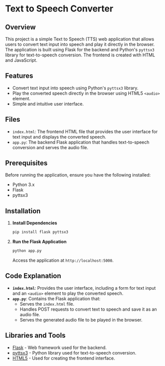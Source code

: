
# Text to Speech Converter

## Overview

This project is a simple Text to Speech (TTS) web application that allows users to convert text input into speech and play it directly in the browser. The application is built using Flask for the backend and Python's `pyttsx3` library for text-to-speech conversion. The frontend is created with HTML and JavaScript.

## Features

- Convert text input into speech using Python's `pyttsx3` library.
- Play the converted speech directly in the browser using HTML5 `<audio>` element.
- Simple and intuitive user interface.

## Files

- `index.html`: The frontend HTML file that provides the user interface for text input and displays the converted speech.
- `app.py`: The backend Flask application that handles text-to-speech conversion and serves the audio file.

## Prerequisites

Before running the application, ensure you have the following installed:

- Python 3.x
- Flask
- pyttsx3


## Installation

1. **Install Dependencies**

   ```bash
   pip install flask pyttsx3
   ```

2. **Run the Flask Application**

   ```bash
   python app.py
   ```

   Access the application at `http://localhost:5000`.

## Code Explanation

- **`index.html`**: Provides the user interface, including a form for text input and an `<audio>` element to play the converted speech.
- **`app.py`**: Contains the Flask application that:
  - Serves the `index.html` file.
  - Handles POST requests to convert text to speech and save it as an audio file.
  - Serves the generated audio file to be played in the browser.

## Libraries and Tools

- [Flask](https://flask.palletsprojects.com/) - Web framework used for the backend.
- [pyttsx3](https://pyttsx3.readthedocs.io/en/latest/) - Python library used for text-to-speech conversion.
- [HTML5](https://developer.mozilla.org/en-US/docs/Web/Guide/HTML/HTML5) - Used for creating the frontend interface.
